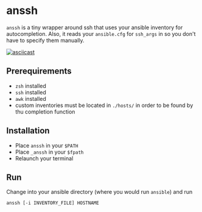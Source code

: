 # anssh

`anssh` is a tiny wrapper around ssh that uses your ansible inventory for
autocompletion. Also, it reads your `ansible.cfg` for `ssh_args` in so you
don't have to specify them manually.

[![asciicast](https://asciinema.org/a/goPw7w6l8qCFPLXmEjxZEKCHL.png)](https://asciinema.org/a/goPw7w6l8qCFPLXmEjxZEKCHL)

## Prerequirements

* `zsh` installed
* `ssh` installed
* `awk` installed
* custom inventories must be located in `./hosts/` in order to be found by thu completion function

## Installation

* Place `anssh` in your `$PATH`
* Place `_anssh` in your `$fpath`
* Relaunch your terminal

## Run

Change into your ansible directory (where you would run `ansible`) and run

```
anssh [-i INVENTORY_FILE] HOSTNAME
```
